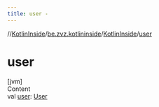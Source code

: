 ```yaml
---
title: user -
---
```

//[KotlinInside](../../index.md)/[be.zvz.kotlininside](../index.md)/[KotlinInside](index.md)/[user](user.md)



# user  
[jvm]  
Content  
val [user](user.md): [User](../../be.zvz.kotlininside.session.user/-user/index.md)  



